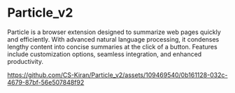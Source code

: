 # Particle_v2

Particle is a browser extension designed to summarize web pages quickly and efficiently. With advanced natural language processing, it condenses lengthy content into concise summaries at the click of a button. Features include customization options, seamless integration, and enhanced productivity.

https://github.com/CS-Kiran/Particle_v2/assets/109469540/0b161128-032c-4679-87bf-56e507848f92

